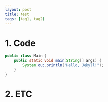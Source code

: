 ```yaml
---
layout: post
title: test
tags: [tag1, tag2]
---
```


# 1. Code 

```java
public class Main {
    public static void main(String[] args) {
        System.out.println("Hello, Jekyll!");
    }
}
```

# 2. ETC